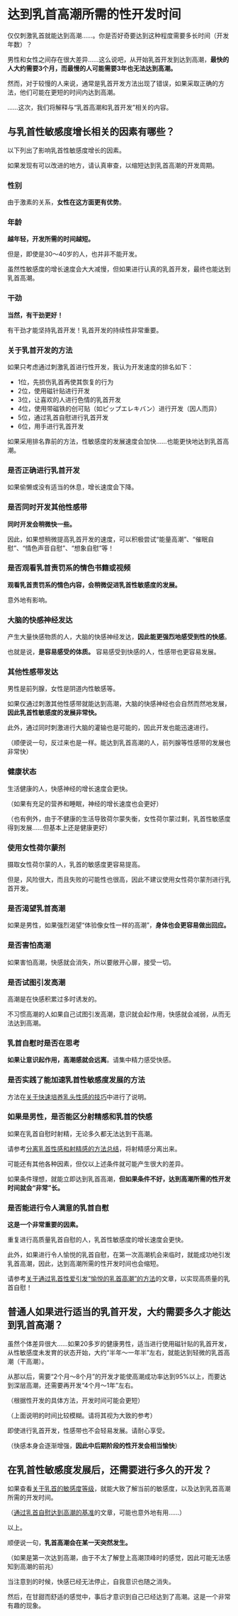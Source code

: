 # 达到乳首高潮所需的性开发时间 [​](#达到乳首高潮所需的性开发时间)

仅仅刺激乳首就能达到高潮……。你是否好奇要达到这种程度需要多长时间（开发年数）？

男性和女性之间存在很大差异……这么说吧，从开始乳首开发到达到高潮，**最快的人大约需要3个月，而最慢的人可能需要3年也无法达到高潮。**

然而，对于较慢的人来说，通常是乳首开发方法出现了错误，如果采取正确的方法，他们可能在更短的时间内达到高潮。

……这次，我们将解释与“乳首高潮和乳首开发”相关的内容。

## 与乳首性敏感度增长相关的因素有哪些？ [​](#与乳首性敏感度增长相关的因素有哪些)

以下列出了影响乳首性敏感度增长的因素。

如果发现有可以改进的地方，请认真审查，以缩短达到乳首高潮的开发周期。

### 性别 [​](#性别)

由于激素的关系，**女性在这方面更有优势**。

### 年龄 [​](#年龄)

**越年轻，开发所需的时间越短。**

但是，即使是30～40岁的人，也并非不能开发。

虽然性敏感度的增长速度会大大减慢，但如果进行认真的乳首开发，最终也能达到乳首高潮。

### 干劲 [​](#干劲)

**当然，有干劲更好！**

有干劲才能坚持乳首开发！乳首开发的持续性非常重要。

### 关于乳首开发的方法 [​](#关于乳首开发的方法)

如果只考虑通过刺激乳首进行性开发，我认为开发速度的排名如下：

+   1位，先损伤乳首再使其恢复的行为
+   2位，使用磁针贴进行开发
+   3位，让喜欢的人进行色情的乳首开发
+   4位，使用带磁铁的创可贴（如ピップエレキバン）进行开发（因人而异）
+   5位，通过乳首自慰进行乳首开发
+   6位，用手进行乳首开发

如果采用排名靠前的方法，性敏感度的发展速度会加快……也能更快地达到乳首高潮。

### 是否正确进行乳首开发 [​](#是否正确进行乳首开发)

如果偷懒或没有适当的休息，增长速度会下降。

### 是否同时开发其他性感带 [​](#是否同时开发其他性感带)

**同时开发会稍微快一些。**

因此，如果想稍微提高乳首开发的速度，可以积极尝试“能量高潮”、“催眠自慰”、“情色声音自慰”、“想象自慰”等！

### 是否观看乳首责罚系的情色书籍或视频 [​](#是否观看乳首责罚系的情色书籍或视频)

**观看乳首责罚系的情色内容，会稍微促进乳首性敏感度的发展。**

意外地有影响。

### 大脑的快感神经发达 [​](#大脑的快感神经发达)

产生大量快感物质的人，大脑的快感神经发达，**因此能更强烈地感受到性的快感**。

也就是说，**是容易感受的体质。** 容易感受到快感的人，性感带也更容易发展。

### 其他性感带发达 [​](#其他性感带发达)

男性是前列腺，女性是阴道内性敏感等。

如果仅通过刺激其他性感带就能达到高潮，大脑的快感神经也会自然而然地发展，**因此乳首性敏感度的发展非常快。**

此外，通过同时刺激进行大脑的灌输也是可能的，因此开发也能迅速进行。

（顺便说一句，反过来也是一样。能达到乳首高潮的人，前列腺等性感带的发展也非常快）

### 健康状态 [​](#健康状态)

生活健康的人，快感神经的增长速度会更快。

（如果有充足的营养和睡眠，神经的增长速度也会更好）

（也有例外，由于不健康的生活导致荷尔蒙失衡，女性荷尔蒙过剩，乳首性敏感度得到发展……但基本上还是健康更好）

### 使用女性荷尔蒙剂 [​](#使用女性荷尔蒙剂)

摄取女性荷尔蒙的人，乳首的敏感度更容易提高。

但是，风险很大，而且失败的可能性也很高，因此不建议使用女性荷尔蒙剂进行乳首开发。

### 是否渴望乳首高潮 [​](#是否渴望乳首高潮)

如果是男性，如果强烈渴望“体验像女性一样的高潮”，**身体也会更容易做出回应。**

### 是否害怕高潮 [​](#是否害怕高潮)

如果害怕高潮，快感就会消失，所以要敞开心扉，接受一切。

### 是否试图引发高潮 [​](#是否试图引发高潮)

高潮是在快感积累过多时诱发的。

不习惯高潮的人如果自己试图引发高潮，意识就会起作用，快感就会减弱，从而无法达到高潮。

### 乳首自慰时是否在思考 [​](#乳首自慰时是否在思考)

**如果让意识起作用，高潮感就会远离**。请集中精力感受快感。

### 是否实践了能加速乳首性敏感度发展的方法 [​](#是否实践了能加速乳首性敏感度发展的方法)

方法在[关于快速培养乳头性感的技巧](/h-life/nipple/kaihatsu+iki/page-43.html)中进行了说明。

### 如果是男性，是否能区分射精感和乳首的快感 [​](#如果是男性-是否能区分射精感和乳首的快感)

如果在乳首自慰时射精，无论多久都无法达到干高潮。

请参考[分离乳首性感和射精感的方法总结](/h-life/nipple/nayami/page-42.html)，将射精感分离出来。

可能还有其他各种因素，但仅以上述条件就可能产生很大的差异。

如果条件理想，就能立即达到乳首高潮，**但如果条件不好，达到高潮所需的性开发时间就会“非常”长。**

### 是否能进行令人满意的乳首自慰 [​](#是否能进行令人满意的乳首自慰)

**这是一个非常重要的因素。**

重复进行高质量乳首自慰的人，乳首性敏感度的增长速度会更快。

此外，如果进行令人愉悦的乳首自慰，在第一次高潮机会来临时，就能成功地引发乳首高潮，因此，达到高潮所需的性开发时间也会缩短。

请参考[关于通过乳首性爱引发“愉悦的乳首高潮”的方法](/h-life/nipple/kaihatsu+iki/page-141.html)的文章，以实现高质量的乳首自慰！

## 普通人如果进行适当的乳首开发，大约需要多久才能达到乳首高潮？ [​](#普通人如果进行适当的乳首开发-大约需要多久才能达到乳首高潮)

虽然个体差异很大……如果20多岁的健康男性，适当进行使用磁针贴的乳首开发，从性敏感度未发育的状态开始，大约“半年～一年半”左右，就能达到轻微的乳首高潮（干高潮）。

从那以后，需要“2个月～8个月”的开发才能使高潮成功率达到95%以上，而要达到深层高潮，还需要再开发“4个月～1年”左右。

（根据性开发的具体方法，开发时间可能会更短）

（上面说明的时间比较模糊。请将其视为大致的参考）

即使进行乳首开发，性感带也不会轻易发展。请耐心享受。

（快感本身会逐渐增强，**因此中后期阶段的性开发会相当愉快**）

## 在乳首性敏感度发展后，还需要进行多久的开发？ [​](#在乳首性敏感度发展后-还需要进行多久的开发)

如果查看[关于乳首的敏感度等级](/h-life/nipple/kaihatsu+iki/page-1.html)，就能大致了解当前的敏感度，以及达到乳首高潮所需的开发时间。

（[通过乳首自慰达到高潮的基准](/h-life/nipple/kaihatsu+iki/page-38.html)的文章，可能也意外地有用……）

以上。

顺便说一句，**乳首高潮会在某一天突然发生。**

（如果是第一次达到高潮，由于不太了解登上高潮顶峰时的感觉，因此可能无法感知到高潮的前兆）

当注意到的时候，快感已经无法停止，自我意识也随之消失。

然后，在甘甜而舒适的感觉中，事后才意识到自己已经达到了高潮。这是一个非常有趣的现象。